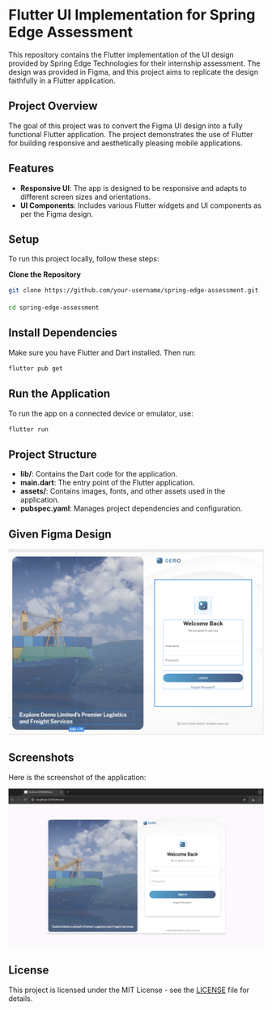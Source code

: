 # Flutter UI Implementation for Spring Edge Assessment

This repository contains the Flutter implementation of the UI design provided by Spring Edge Technologies for their internship assessment. The design was provided in Figma, and this project aims to replicate the design faithfully in a Flutter application.

## Project Overview

The goal of this project was to convert the Figma UI design into a fully functional Flutter application. The project demonstrates the use of Flutter for building responsive and aesthetically pleasing mobile applications.

## Features

- **Responsive UI**: The app is designed to be responsive and adapts to different screen sizes and orientations.
- **UI Components**: Includes various Flutter widgets and UI components as per the Figma design.

## Setup

To run this project locally, follow these steps:

**Clone the Repository**

```bash
git clone https://github.com/your-username/spring-edge-assessment.git

cd spring-edge-assessment
```

## Install Dependencies

Make sure you have Flutter and Dart installed. Then run:

```bash
flutter pub get
```

## Run the Application

To run the app on a connected device or emulator, use:

```bash
flutter run
```

## Project Structure

- **lib/**: Contains the Dart code for the application.
- **main.dart**: The entry point of the Flutter application.
- **assets/**: Contains images, fonts, and other assets used in the application.
- **pubspec.yaml**: Manages project dependencies and configuration.

## Given Figma Design

![Screenshot](https://github.com/ManojTammineedi/SpringEdge-Assessment/blob/main/lib/images/given.png)

## Screenshots

Here is the screenshot of the application:

![Screenshot 1](https://github.com/ManojTammineedi/SpringEdge-Assessment/blob/main/lib/done.png)

## License

This project is licensed under the MIT License - see the [LICENSE](LICENSE) file for details.

